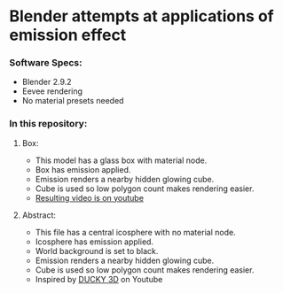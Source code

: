 # Blender attempts at applications of emission effect

### Software Specs:
* Blender 2.9.2
* Eevee rendering
* No material presets needed

### In this repository:

1. Box:
    * This model has a glass box with material node.
    * Box has emission applied.
    * Emission renders a nearby hidden glowing cube.
    * Cube is used so low polygon count makes rendering easier.
    * [Resulting video is on youtube](https://www.youtube.com/watch?v=rG6vIhI-vBU)

2. Abstract:
    * This file has a central icosphere with no material node.
    * Icosphere has emission applied.
    * World background is set to black.
    * Emission renders a nearby hidden glowing cube.
    * Cube is used so low polygon count makes rendering easier.
    * Inspired by [DUCKY 3D](https://www.youtube.com/channel/UCuNhGhbemBkdflZ1FGJ0lUQ) on Youtube